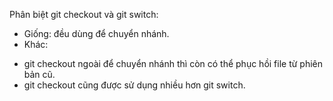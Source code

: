Phân biệt git checkout và git switch:
- Giống: đều dùng để chuyển nhánh.
- Khác: 
+ git checkout ngoài để chuyển nhánh thì còn có thể phục hồi file từ phiên bản cũ.
+ git checkout cũng được sử dụng nhiều hơn git switch.